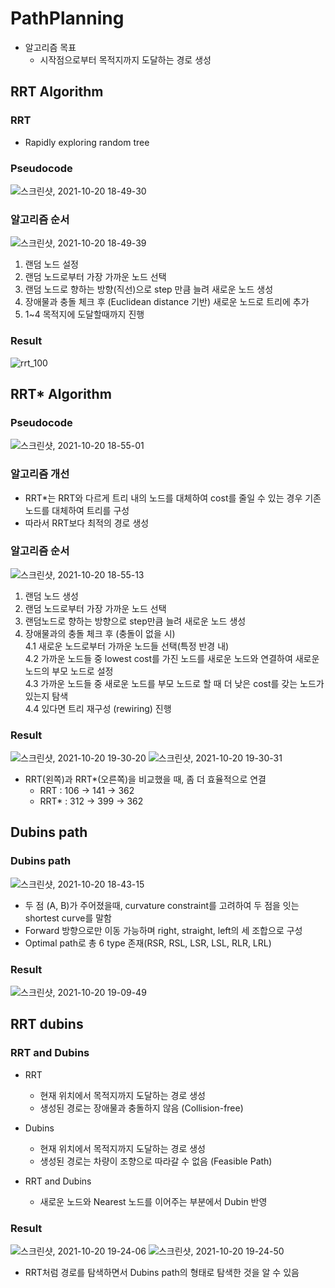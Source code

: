 # PathPlanning
- 알고리즘 목표
  - 시작점으로부터 목적지까지 도달하는 경로 생성

## RRT Algorithm
### RRT
- Rapidly exploring random tree

### Pseudocode
![스크린샷, 2021-10-20 18-49-30](https://user-images.githubusercontent.com/67509269/138074523-8acd360e-0493-4698-882e-d43d00be7382.png)

### 알고리즘 순서
![스크린샷, 2021-10-20 18-49-39](https://user-images.githubusercontent.com/67509269/138074569-495e84dd-43f2-41ce-aa34-8b700ee7cde0.png)

1. 랜덤 노드 설정
2. 랜덤 노드로부터 가장 가까운 노드 선택
3. 랜덤 노드로 향하는 방향(직선)으로 step 만큼 늘려 새로운 노드 생성
4. 장애물과 충돌 체크 후 (Euclidean distance 기반) 새로운 노드로 트리에 추가
5. 1~4 목적지에 도달할때까지 진행

### Result
![rrt_100](https://user-images.githubusercontent.com/67509269/138074610-5b16c7fe-6c64-4e40-9b5c-0d42655c0241.png)

## RRT* Algorithm
### Pseudocode
![스크린샷, 2021-10-20 18-55-01](https://user-images.githubusercontent.com/67509269/138074664-aea81450-1a4c-42d7-9a91-c2bfa9517ccc.png)

### 알고리즘 개선
- RRT*는 RRT와 다르게 트리 내의 노드를 대체하여 cost를 줄일 수 있는 경우 기존 노드를 대체하여 트리를 구성
- 따라서 RRT보다 최적의 경로 생성

### 알고리즘 순서
![스크린샷, 2021-10-20 18-55-13](https://user-images.githubusercontent.com/67509269/138074688-27d0a7e6-e023-4373-8405-13ca090b738e.png)

1. 랜덤 노드 생성
2. 랜덤 노드로부터 가장 가까운 노드 선택
3. 랜덤노드로 향하는 방향으로 step만큼 늘려 새로운 노드 생성
4. 장애물과의 충돌 체크 후 (충돌이 없을 시)  
  4.1 새로운 노드로부터 가까운 노드들 선택(특정 반경 내)  
  4.2 가까운 노드들 중 lowest cost를 가진 노드를 새로운 노드와 연결하여 새로운 노드의 부모 노드로 설정  
  4.3 가까운 노드들 중 새로운 노드를 부모 노드로 할 때 더 낮은 cost를 갖는 노드가 있는지 탐색  
  4.4 있다면 트리 재구성 (rewiring) 진행  

### Result
![스크린샷, 2021-10-20 19-30-20](https://user-images.githubusercontent.com/67509269/138077384-5b523536-3056-4a5e-8d7c-c696f4790c0b.png)
![스크린샷, 2021-10-20 19-30-31](https://user-images.githubusercontent.com/67509269/138077389-67b329f7-ab9f-462e-bd4f-59c2ff8715ac.png)

- RRT(왼쪽)과 RRT*(오른쪽)을 비교했을 때, 좀 더 효율적으로 연결
    - RRT  : 106 -> 141 -> 362
    - RRT* : 312 -> 399 -> 362

## Dubins path
### Dubins path
![스크린샷, 2021-10-20 18-43-15](https://user-images.githubusercontent.com/67509269/138074811-5aa907f8-527c-4872-bf63-de92b194f4e9.png)

- 두 점 (A, B)가 주어졌을때, curvature constraint를 고려하여 두 점을 잇는 shortest curve를 말함
- Forward 방향으로만 이동 가능하며 right, straight, left의 세 조합으로 구성
- Optimal path로 총 6 type 존재(RSR, RSL, LSR, LSL, RLR, LRL)

### Result
![스크린샷, 2021-10-20 19-09-49](https://user-images.githubusercontent.com/67509269/138074904-36bd82cd-658b-469d-8082-412d98e30631.png)

## RRT dubins
### RRT and Dubins
- RRT
  - 현재 위치에서 목적지까지 도달하는 경로 생성
  - 생성된 경로는 장애물과 충돌하지 않음 (Collision-free)

- Dubins
  - 현재 위치에서 목적지까지 도달하는 경로 생성
  - 생성된 경로는 차량이 조향으로 따라갈 수 없음 (Feasible Path)

- RRT and Dubins
  - 새로운 노드와 Nearest 노드를 이어주는 부분에서 Dubin 반영

### Result
![스크린샷, 2021-10-20 19-24-06](https://user-images.githubusercontent.com/67509269/138077359-bf627852-f2e9-4e79-946c-219adcdcc16b.png)
![스크린샷, 2021-10-20 19-24-50](https://user-images.githubusercontent.com/67509269/138077365-fa9cd47b-04ce-4b65-ba01-ee9858f630e6.png)

- RRT처럼 경로를 탐색하면서 Dubins path의 형태로 탐색한 것을 알 수 있음
